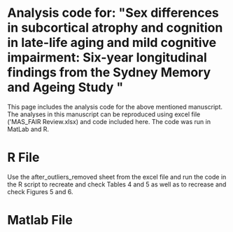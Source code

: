 # Analysis code for: "Sex differences in subcortical atrophy and cognition in late-life aging and mild cognitive impairment: Six-year longitudinal findings from the Sydney Memory and Ageing Study "
This page includes the analysis code for the above mentioned manuscript. The analyses in this manuscript can be reproduced using excel file ('MAS_FAIR Review.xlsx) and code included here. The code was run in MatLab and R. 

# R File  

Use the after_outliers_removed sheet from the excel file and run the code in the R script to recreate and check Tables 4 and 5 as well as to recrease and check Figures 5 and 6. 

# Matlab File  
